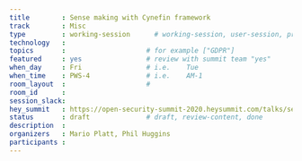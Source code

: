 ```yaml
---
title        : Sense making with Cynefin framework
track        : Misc
type         : working-session      # working-session, user-session, product-session
technology   :
topics       :                    # for example ["GDPR"]
featured     : yes                # review with summit team "yes"
when_day     : Fri                # i.e.    Tue
when_time    : PWS-4              # i.e.    AM-1
room_layout  :                    #
room_id      :
session_slack: 
hey_summit   : https://open-security-summit-2020.heysummit.com/talks/sense-making-with-cynefin-framework/
status       : draft              # draft, review-content, done
description  :
organizers   : Mario Platt, Phil Huggins
participants :
---
```




<!--(add intro)

## WHY

(...)

## What

(...)

## Outcomes

(...)

## References

(...)


## Previous-->
